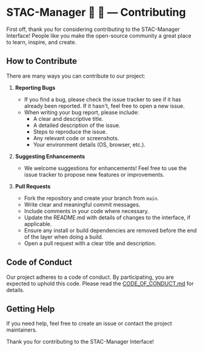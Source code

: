 # STAC-Manager 📡 📄 — Contributing

First off, thank you for considering contributing to the STAC-Manager Interface! People like you make the open-source community a great place to learn, inspire, and create.

## How to Contribute

There are many ways you can contribute to our project:

1. **Reporting Bugs**
   - If you find a bug, please check the issue tracker to see if it has already been reported. If it hasn't, feel free to open a new issue.
   - When writing your bug report, please include:
     - A clear and descriptive title.
     - A detailed description of the issue.
     - Steps to reproduce the issue.
     - Any relevant code or screenshots.
     - Your environment details (OS, browser, etc.).

2. **Suggesting Enhancements**
   - We welcome suggestions for enhancements! Feel free to use the issue tracker to propose new features or improvements.

3. **Pull Requests**
   - Fork the repository and create your branch from `main`.
   - Write clear and meaningful commit messages.
   - Include comments in your code where necessary.
   - Update the README.md with details of changes to the interface, if applicable.
   - Ensure any install or build dependencies are removed before the end of the layer when doing a build.
   - Open a pull request with a clear title and description.

## Code of Conduct
Our project adheres to a code of conduct. By participating, you are expected to uphold this code. Please read the [CODE_OF_CONDUCT.md](CODE_OF_CONDUCT.md) for details.

## Getting Help
If you need help, feel free to create an issue or contact the project maintainers.

Thank you for contributing to the STAC-Manager Interface!
